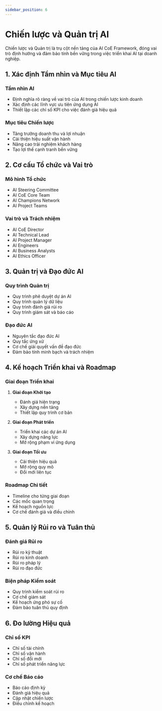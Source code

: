 ```yaml
---
sidebar_position: 6
---
```


# Chiến lược và Quản trị AI

Chiến lược và Quản trị là trụ cột nền tảng của AI CoE Framework, đóng vai trò định hướng và đảm bảo tính bền vững trong việc triển khai AI tại doanh nghiệp.

## 1. Xác định Tầm nhìn và Mục tiêu AI

### Tầm nhìn AI
- Định nghĩa rõ ràng về vai trò của AI trong chiến lược kinh doanh
- Xác định các lĩnh vực ưu tiên ứng dụng AI
- Thiết lập các chỉ số KPI cho việc đánh giá hiệu quả

### Mục tiêu Chiến lược
- Tăng trưởng doanh thu và lợi nhuận
- Cải thiện hiệu suất vận hành
- Nâng cao trải nghiệm khách hàng
- Tạo lợi thế cạnh tranh bền vững

## 2. Cơ cấu Tổ chức và Vai trò

### Mô hình Tổ chức
- AI Steering Committee
- AI CoE Core Team
- AI Champions Network
- AI Project Teams

### Vai trò và Trách nhiệm
- AI CoE Director
- AI Technical Lead
- AI Project Manager
- AI Engineers
- AI Business Analysts
- AI Ethics Officer

## 3. Quản trị và Đạo đức AI

### Quy trình Quản trị
- Quy trình phê duyệt dự án AI
- Quy trình quản lý dữ liệu
- Quy trình đánh giá rủi ro
- Quy trình giám sát và báo cáo

### Đạo đức AI
- Nguyên tắc đạo đức AI
- Quy tắc ứng xử
- Cơ chế giải quyết vấn đề đạo đức
- Đảm bảo tính minh bạch và trách nhiệm

## 4. Kế hoạch Triển khai và Roadmap

### Giai đoạn Triển khai
1. **Giai đoạn Khởi tạo**
   - Đánh giá hiện trạng
   - Xây dựng nền tảng
   - Thiết lập quy trình cơ bản

2. **Giai đoạn Phát triển**
   - Triển khai các dự án AI
   - Xây dựng năng lực
   - Mở rộng phạm vi ứng dụng

3. **Giai đoạn Tối ưu**
   - Cải thiện hiệu quả
   - Mở rộng quy mô
   - Đổi mới liên tục

### Roadmap Chi tiết
- Timeline cho từng giai đoạn
- Các mốc quan trọng
- Kế hoạch nguồn lực
- Cơ chế đánh giá và điều chỉnh

## 5. Quản lý Rủi ro và Tuân thủ

### Đánh giá Rủi ro
- Rủi ro kỹ thuật
- Rủi ro kinh doanh
- Rủi ro pháp lý
- Rủi ro đạo đức

### Biện pháp Kiểm soát
- Quy trình kiểm soát rủi ro
- Cơ chế giám sát
- Kế hoạch ứng phó sự cố
- Đảm bảo tuân thủ quy định

## 6. Đo lường Hiệu quả

### Chỉ số KPI
- Chỉ số tài chính
- Chỉ số vận hành
- Chỉ số đổi mới
- Chỉ số phát triển năng lực

### Cơ chế Báo cáo
- Báo cáo định kỳ
- Đánh giá hiệu quả
- Cập nhật chiến lược
- Điều chỉnh kế hoạch 